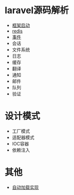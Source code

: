 # laravel源码解析
- [框架启动](https://git.itiswho.com/ccb/a-tour-of-laravel-src/src/master/框架启动.md)
- [redis](https://git.itiswho.com/ccb/a-tour-of-laravel-src/src/master/redis.md)
- [事件](https://git.itiswho.com/ccb/a-tour-of-laravel-src/src/master/事件.md)
- 会话
- 文件系统
- 日志
- 缓存
- 翻译
- 通知
- 邮件
- 队列
- 验证
# 设计模式
- 工厂模式
- 适配器模式
- IOC容器
- 依赖注入
# 其他
- [自动加载实现]()
